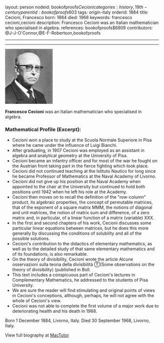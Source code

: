 layout: person
nodeid: bookofproofs$Cecioni
categories: history,19th-century
parentid: bookofproofs$603
tags: origin-italy
orderid: 1884
title: Cecioni, Francesco
born: 1884
died: 1968
keywords: francesco cecioni,cecioni
description: Francesco Cecioni was an Italian mathematician who specialised in algebra.
references: bookofproofs$6909
contributors: @J-J-O'Connor,@E-F-Robertson,bookofproofs

---



---

![Cecioni.jpg](https://github.com/bookofproofs/bookofproofs.github.io/blob/main/_sources/_assets/images/portraits/Cecioni.jpg?raw=true)

**Francesco Cecioni** was an Italian mathematician who specialised in algebra.

### Mathematical Profile (Excerpt):
* Cecioni won a place to study at the Scuola Normale Superiore in Pisa where he came under the influence of Luigi Bianchi.
* After graduating, in 1907 Cecioni was employed as an assistant in algebra and analytical geometry at the University of Pisa.
* Cecioni became an infantry officer and for most of the war he fought on the Austrian front taking part in the fierce fighting which took place.
* Cecioni did not continued teaching at the Istituto Nautico for long since he became Professor of Mathematics at the Naval Academy of Livorno.
* Cecioni did not give up his position at the Naval Academy when appointed to the chair at the University but continued to hold both positions until 1942 when he left his role at the Academy.
* Cecioni then moves on to recall the definition of the "row-column" product, its algebraic properties, the concept of permutable matrices, that of the exponent of a square matrix MMM, the notions of diagonal and unit matrices, the notion of matrix sum and difference, of a zero matrix and, in particular, of a linear function of a matrix (variable) XXX.
* In the first and second chapters of his work, Cecioni discusses some particular linear equations between matrices, but he does this more generally by discussing the conditions of solubility and all of the possible solutions.
* Cecioni's contribution to the didactics of elementary mathematics, as well as to the detailed study of that same elementary mathematics and of its foundations, is also remarkable.
* On the theory of divisibility, Cecioni wrote the article Alcune osservazioni sulla teoria della divisibilità Ⓣ(Some observations on the theory of divisibility) (published in Boll.
* This text includes a conspicuous part of Cecioni's lectures in Complementary Mathematics, he addressed to the students of Pisa University.
* We are sure the reader will find stimulating and original points of views in Cecioni's conceptions, although, perhaps, he will not agree with the whole of Cecioni's view.
* Cecioni was not able to complete the first volume of a major work due to deteriorating health and his death in 1968.

Born 1 December 1884, Livorno, Italy. Died 30 September 1968, Livorno, Italy.

View full biography at [MacTutor](https://mathshistory.st-andrews.ac.uk/Biographies/Cecioni/)
